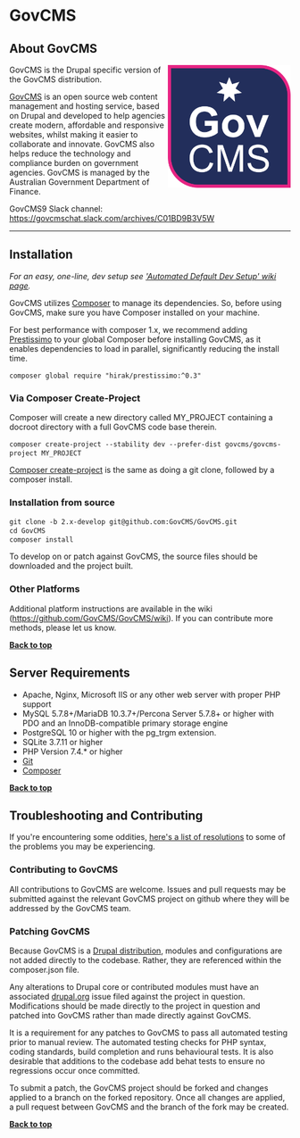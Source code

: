 # GovCMS

## About GovCMS

<img src="govcms-logo.png" alt="GovCMS logo" align="right" width="220px"/>

GovCMS is the Drupal specific version of the GovCMS distribution.

[GovCMS](https://www.govcms.gov.au) is an open source web content management and hosting service, based on Drupal and developed to help agencies create modern, affordable and responsive websites, whilst making it easier to collaborate and innovate. GovCMS also helps reduce the technology and compliance burden on government agencies. GovCMS is managed by the Australian Government Department of Finance.

GovCMS9 Slack channel: https://govcmschat.slack.com/archives/C01BD9B3V5W

---

## Installation

_For an easy, one-line, dev setup see ['Automated Default Dev Setup' wiki page](https://github.com/GovCMS/GovCMS/wiki/Automated-Default-Dev-Setup)._

GovCMS utilizes [Composer](https://getcomposer.org/) to manage its dependencies. So, before using GovCMS, make sure you have Composer installed on your machine.

For best performance with composer 1.x, we recommend adding [Prestissimo](https://github.com/hirak/prestissimo) to your global Composer before installing GovCMS, as it enables dependencies to load in parallel, significantly reducing the install time.

    composer global require "hirak/prestissimo:^0.3"

### Via Composer Create-Project

Composer will create a new directory called MY_PROJECT containing a docroot directory with a full GovCMS code base therein.

    composer create-project --stability dev --prefer-dist govcms/govcms-project MY_PROJECT

[Composer create-project](https://getcomposer.org/doc/03-cli.md#create-project) is the same as doing a git clone, followed by a composer install.

### Installation from source

    git clone -b 2.x-develop git@github.com:GovCMS/GovCMS.git
    cd GovCMS
    composer install

To develop on or patch against GovCMS, the source files should be downloaded and the project built.

### Other Platforms

Additional platform instructions are available in the wiki (https://github.com/GovCMS/GovCMS/wiki).  If you can contribute more methods, please let us know.

**[Back to top](#govcms)**

## Server Requirements

* Apache, Nginx, Microsoft IIS or any other web server with proper PHP support
* MySQL 5.7.8+/MariaDB 10.3.7+/Percona Server 5.7.8+ or higher with PDO and an InnoDB-compatible primary storage engine
* PostgreSQL 10 or higher with the pg_trgm extension.
* SQLite 3.7.11 or higher
* PHP Version 7.4.* or higher
* [Git](http://git-scm.com/)
* [Composer](https://getcomposer.org/)

**[Back to top](#govcms)**

## Troubleshooting and Contributing

If you're encountering some oddities, [here's a list of resolutions](https://github.com/GovCMS/GovCMS/wiki/Troubleshooting) to some of the problems you may be experiencing.

### Contributing to GovCMS

All contributions to GovCMS are welcome. Issues and pull requests may be submitted against the relevant GovCMS project on github where they will be addressed by the GovCMS team.

### Patching GovCMS

Because GovCMS is a [Drupal distribution](https://www.drupal.org/documentation/build/distributions), modules and configurations are not added directly to the codebase. Rather, they are referenced within the composer.json file.

Any alterations to Drupal core or contributed modules must have an associated [drupal.org](https://www.drupal.org) issue filed against the project in question. Modifications should be made directly to the project in question and patched into GovCMS rather than made directly against GovCMS.

It is a requirement for any patches to GovCMS to pass all automated testing prior to manual review. The automated testing checks for PHP syntax, coding standards, build completion and runs behavioural tests. It is also desirable that additions to the codebase add behat tests to ensure no regressions occur once committed.

To submit a patch, the GovCMS project should be forked and changes applied to a branch on the forked repository. Once all changes are applied, a pull request between GovCMS and the branch of the fork may be created.

**[Back to top](#govcms)**
